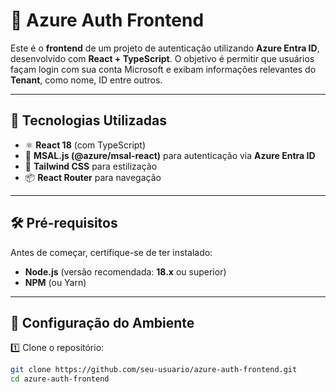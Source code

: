 # 🔐 Azure Auth Frontend

Este é o **frontend** de um projeto de autenticação utilizando **Azure Entra ID**, desenvolvido com **React + TypeScript**. O objetivo é permitir que usuários façam login com sua conta Microsoft e exibam informações relevantes do **Tenant**, como nome, ID entre outros.

---

## 🚀 **Tecnologias Utilizadas**

- ⚛️ **React 18** (com TypeScript)
- 💙 **MSAL.js (@azure/msal-react)** para autenticação via **Azure Entra ID**
- 🎨 **Tailwind CSS** para estilização
- 📦 **React Router** para navegação

---

## 🛠 **Pré-requisitos**

Antes de começar, certifique-se de ter instalado:

- **Node.js** (versão recomendada: **18.x** ou superior)
- **NPM** (ou Yarn)

---

## 📌 **Configuração do Ambiente**

1️⃣ Clone o repositório:

```sh
git clone https://github.com/seu-usuario/azure-auth-frontend.git
cd azure-auth-frontend
```
